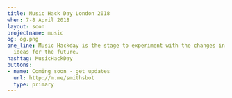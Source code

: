 ```yaml
---
title: Music Hack Day London 2018
when: 7-8 April 2018
layout: soon
projectname: music
og: og.png
one_line: Music Hackday is the stage to experiment with the changes in music and develop
  ideas for the future.
hashtag: MusicHackDay
buttons:
- name: Coming soon - get updates
  url: http://m.me/smithsbot
  type: primary
---
```


